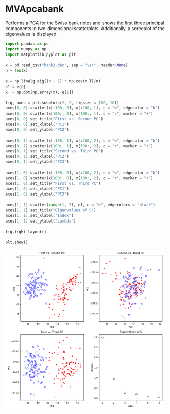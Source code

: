 # MVApcabank
Performs a PCA for the Swiss bank notes and shows the first three principal components in two-dimensional scatterplots. Additionally, a screeplot of the eigenvalues is displayed.

```python
import pandas as pd
import numpy as np
import matplotlib.pyplot as plt

x = pd.read_csv("bank2.dat", sep = "\s+", header=None)
n = len(x)

e = np.linalg.eig((n - 1) * np.cov(x.T)/n)
e1 = e[0]
x  = np.dot(np.array(x), e[1])

fig, axes = plt.subplots(2, 2, figsize = (10, 10))
axes[0, 0].scatter(x[:100, 0], x[:100, 1], c = "w", edgecolor = "b")
axes[0, 0].scatter(x[100:, 0], x[100:, 1], c = "r", marker = "+")
axes[0, 0].set_title("First vs. Second PC")
axes[0, 0].set_xlabel("PC1")
axes[0, 0].set_ylabel("PC2")

axes[0, 1].scatter(x[:100, 1], x[:100, 2], c = "w", edgecolor = "b")
axes[0, 1].scatter(x[100:, 1], x[100:, 2], c = "r", marker = "+")
axes[0, 1].set_title("Second vs. Third PC")
axes[0, 1].set_xlabel("PC2")
axes[0, 1].set_ylabel("PC3")

axes[1, 0].scatter(x[:100, 0], x[:100, 2], c = "w", edgecolor = "b")
axes[1, 0].scatter(x[100:, 0], x[100:, 2], c = "r", marker = "+")
axes[1, 0].set_title("First vs. Third PC")
axes[1, 0].set_xlabel("PC1")
axes[1, 0].set_ylabel("PC3")

axes[1, 1].scatter(range(1, 7), e1, c = "w", edgecolors = "black")
axes[1, 1].set_title("Eigenvalues of S")
axes[1, 1].set_xlabel("Index")
axes[1, 1].set_ylabel("Lambda")

fig.tight_layout()

plt.show()
```
![MVApcabank](MVApcabank-1_python.png)